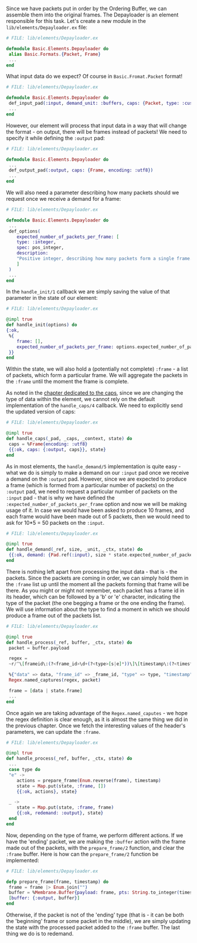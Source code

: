 Since we have packets put in order by the Ordering Buffer, we can assemble them into the original frames.
The Depayloader is an element responsible for this task. 
Let's create a new module in the `lib/elements/Depayloader.ex` file:
```Elixir
# FILE: lib/elements/Depayloader.ex

defmodule Basic.Elements.Depayloader do
 alias Basic.Formats.{Packet, Frame}
 ...
end
```

What input data do we expect? Of course in `Basic.Fromat.Packet` format!
```Elixir
# FILE: lib/elements/Depayloader.ex

defmodule Basic.Elements.Depayloader do
 def_input_pad(:input, demand_unit: :buffers, caps: {Packet, type: :custom_packets})
 ...
end
```

However, our element will process that input data in a way that will change the format - on output, there will be frames instead of packets!
We need to specify it while defining the `:output` pad:
```Elixir
# FILE: lib/elements/Depayloader.ex

defmodule Basic.Elements.Depayloader do
 ...
 def_output_pad(:output, caps: {Frame, encoding: :utf8})
 ...
end
```

We will also need a parameter describing how many packets should we request once we receive a demand for a frame:
```Elixir
# FILE: lib/elements/Depayloader.ex

defmodule Basic.Elements.Depayloader do
 ...
 def_options(
    expected_number_of_packets_per_frame: [
    type: :integer,
    spec: pos_integer,
    description:
    "Positive integer, describing how many packets form a single frame. Used to demand the proper number of packets while assembling the frame."
    ]
 )
 ...
end
```

In the `handle_init/1` callback we are simply saving the value of that parameter in the state of our element:
```Elixir
# FILE: lib/elements/Depayloader.ex

@impl true
def handle_init(options) do
{:ok,
 %{
    frame: [],
    expected_number_of_packets_per_frame: options.expected_number_of_packets_per_frame
 }}
end
```
Within the state, we will also hold a (potentially not complete) `:frame` - a list of packets, which form a particular frame. We will aggregate the packets in the `:frame` until the moment the frame is complete.

As noted in the [chapter dedicated to the caps](4_Caps.md), since we are changing the type of data within the element, we cannot rely on the default implementation of the `handle_caps/4` callback. We need to explicitly send the updated version of caps:
```Elixir
# FILE: lib/elements/Depayloader.ex

@impl true
def handle_caps(_pad, _caps, _context, state) do
 caps = %Frame{encoding: :utf8}
 {{:ok, caps: {:output, caps}}, state}
end
```

As in most elements, the `handle_demand/5` implementation is quite easy - what we do is simply to make a demand on our `:input` pad once we receive a demand on the `:output` pad. However, since we are expected to produce a frame (which is formed from a particular number of packets) on the `:output` pad, we need to request a particular number of packets on the `:input` pad - that is why we have defined the `:expected_number_of_packets_per_frame` option and now we will be making usage of it. In case we would have been asked to produce 10 frames, and each frame would have been made out of 5 packets, then we would need to ask for 10\*5 = 50 packets on the `:input`.
```Elixir
# FILE: lib/elements/Depayloader.ex

@impl true
def handle_demand(_ref, size, _unit, _ctx, state) do
 {{:ok, demand: {Pad.ref(:input), size * state.expected_number_of_packets_per_frame}}, state}
end
```

There is nothing left apart from processing the input data - that is - the packets. Since the packets are coming in order, we can simply hold them in the `:frame` list up until the moment all the packets forming that frame will be there. As you might or might not remember, each packet has a frame id in its header, which can be followed by a 'b' or 'e' character, indicating the type of the packet (the one begging a frame or the one ending the frame). We will use information about the type to find a moment in which we should produce a frame out of the packets list.
```Elixir
# FILE: lib/elements/Depayloader.ex

@impl true
def handle_process(_ref, buffer, _ctx, state) do
 packet = buffer.payload

 regex =
 ~r/^\[frameid\:(?<frame_id>\d+(?<type>[s|e]*))\]\[timestamp\:(?<timestamp>\d+)\](?<data>.*)$/

 %{"data" => data, "frame_id" => _frame_id, "type" => type, "timestamp" => timestamp} =
 Regex.named_captures(regex, packet)

 frame = [data | state.frame]
 ...
end
```

Once again we are taking advantage of the `Regex.named_caputes` - we hope the regex definition is clear enough, as it is almost the same thing we did in the previous chapter.
Once we fetch the interesting values of the header's parameters, we can update the `:frame`.
```Elixir
# FILE: lib/elements/Depayloader.ex

@impl true
def handle_process(_ref, buffer, _ctx, state) do
 ...
 case type do
 "e" ->
    actions = prepare_frame(Enum.reverse(frame), timestamp)
    state = Map.put(state, :frame, [])
    {{:ok, actions}, state}

 _ ->
    state = Map.put(state, :frame, frame)
    {{:ok, redemand: :output}, state}
 end
end
```

Now, depending on the type of frame, we perform different actions. 
If we have the 'ending' packet, we are making the `:buffer` action with the frame made out of the packets, with the `prepare_frame/2` function, and clear the `:frame` buffer. Here is how can the `prepare_frame/2` function be implemented:
```Elixir
# FILE: lib/elements/Depayloader.ex

defp prepare_frame(frame, timestamp) do
 frame = frame |> Enum.join("")
 buffer = %Membrane.Buffer{payload: frame, pts: String.to_integer(timestamp)}
 [buffer: {:output, buffer}]
end
```

Otherwise, if the packet is not of the 'ending' type (that is - it can be both the 'beginning' frame or some packet in the middle), we are simply updating the state with the processed packet added to the `:frame` buffer. The last thing we do is to redemand.
